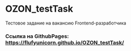 # OZON_testTask
Тестовое задание на вакансию Frontend-разработчика
### Ссылка на GithubPages: https://flufyunicorn.github.io/OZON_testTask/
